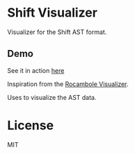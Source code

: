 # Shift Visualizer

Visualizer for the Shift AST format.

## Demo

See it in action [here](http://jsoverson.github.io/shift-visualizer/)

Inspiration from the [Rocambole Visualizer](https://github.com/piuccio/rocambole-visualize).

Uses <ui-treeview> to visualize the AST data.

# License

MIT
